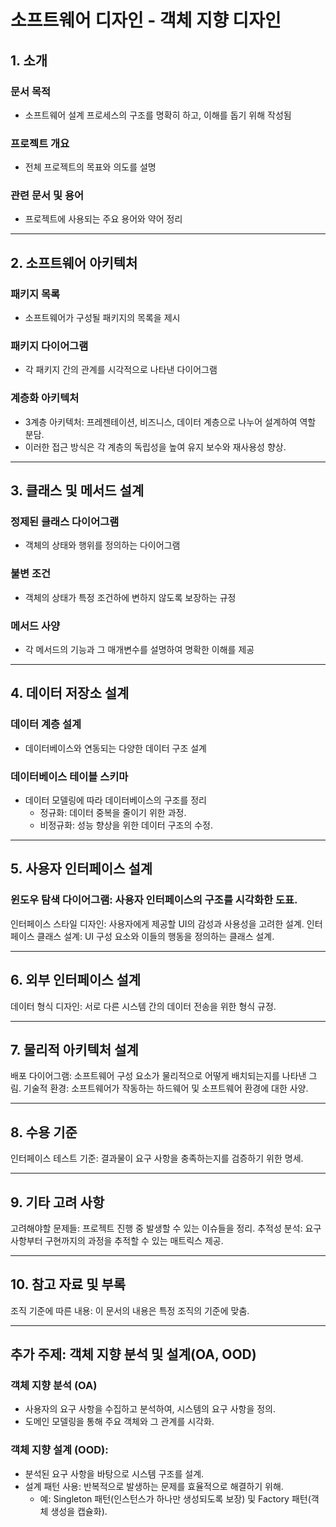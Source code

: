 # 소프트웨어 디자인 - 객체 지향 디자인
## 1. 소개
### 문서 목적
- 소프트웨어 설계 프로세스의 구조를 명확히 하고, 이해를 돕기 위해 작성됨
### 프로젝트 개요
- 전체 프로젝트의 목표와 의도를 설명
### 관련 문서 및 용어
- 프로젝트에 사용되는 주요 용어와 약어 정리

---
## 2. 소프트웨어 아키텍처
### 패키지 목록
- 소프트웨어가 구성될 패키지의 목록을 제시
### 패키지 다이어그램
- 각 패키지 간의 관계를 시각적으로 나타낸 다이어그램
### 계층화 아키텍처
- 3계층 아키텍처: 프레젠테이션, 비즈니스, 데이터 계층으로 나누어 설계하여 역할 분담.
- 이러한 접근 방식은 각 계층의 독립성을 높여 유지 보수와 재사용성 향상.

---
## 3. 클래스 및 메서드 설계
### 정제된 클래스 다이어그램
- 객체의 상태와 행위를 정의하는 다이어그램
### 불변 조건
- 객체의 상태가 특정 조건하에 변하지 않도록 보장하는 규정
### 메서드 사양
- 각 메서드의 기능과 그 매개변수를 설명하여 명확한 이해를 제공

---
## 4. 데이터 저장소 설계
### 데이터 계층 설계
- 데이터베이스와 연동되는 다양한 데이터 구조 설계
### 데이터베이스 테이블 스키마
- 데이터 모델링에 따라 데이터베이스의 구조를 정리
	- 정규화: 데이터 중복을 줄이기 위한 과정.
	- 비정규화: 성능 향상을 위한 데이터 구조의 수정.

---
## 5. 사용자 인터페이스 설계
### 윈도우 탐색 다이어그램: 사용자 인터페이스의 구조를 시각화한 도표.
인터페이스 스타일 디자인: 사용자에게 제공할 UI의 감성과 사용성을 고려한 설계.
인터페이스 클래스 설계: UI 구성 요소와 이들의 행동을 정의하는 클래스 설계.

---
## 6. 외부 인터페이스 설계
데이터 형식 디자인: 서로 다른 시스템 간의 데이터 전송을 위한 형식 규정.

---
## 7. 물리적 아키텍처 설계
배포 다이어그램: 소프트웨어 구성 요소가 물리적으로 어떻게 배치되는지를 나타낸 그림.
기술적 환경: 소프트웨어가 작동하는 하드웨어 및 소프트웨어 환경에 대한 사양.

---
## 8. 수용 기준
인터페이스 테스트 기준: 결과물이 요구 사항을 충족하는지를 검증하기 위한 명세.

---
## 9. 기타 고려 사항
고려해야할 문제들: 프로젝트 진행 중 발생할 수 있는 이슈들을 정리.
추적성 분석: 요구 사항부터 구현까지의 과정을 추적할 수 있는 매트릭스 제공.

---
## 10. 참고 자료 및 부록
조직 기준에 따른 내용: 이 문서의 내용은 특정 조직의 기준에 맞춤.

---
## 추가 주제: 객체 지향 분석 및 설계(OA, OOD)
### 객체 지향 분석 (OA)
- 사용자의 요구 사항을 수집하고 분석하여, 시스템의 요구 사항을 정의.
- 도메인 모델링을 통해 주요 객체와 그 관계를 시각화.

### 객체 지향 설계 (OOD):
- 분석된 요구 사항을 바탕으로 시스템 구조를 설계.
- 설계 패턴 사용: 반복적으로 발생하는 문제를 효율적으로 해결하기 위해.
	- 예: Singleton 패턴(인스턴스가 하나만 생성되도록 보장) 및 Factory 패턴(객체 생성을 캡슐화).